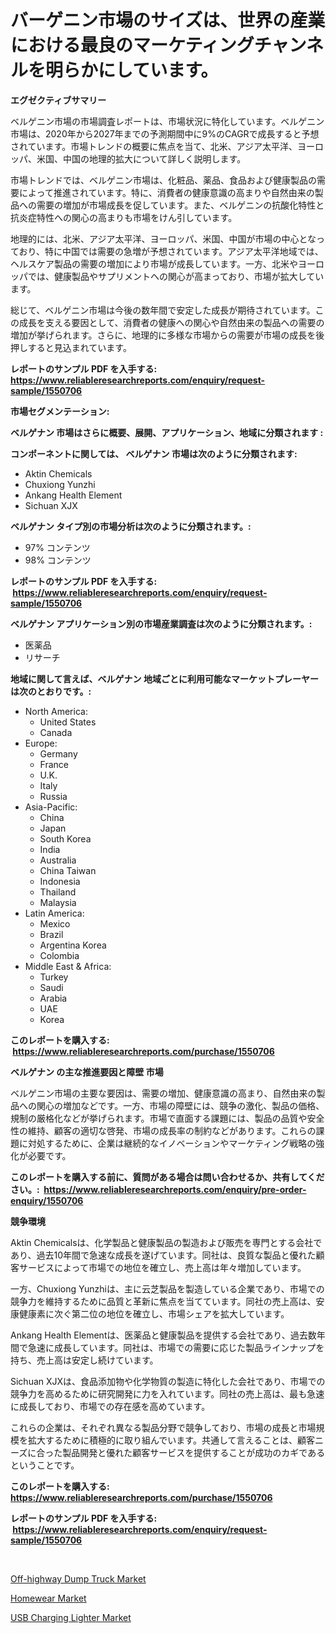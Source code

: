 <p><h1>バーゲニン市場のサイズは、世界の産業における最良のマーケティングチャンネルを明らかにしています。</h1></p><p><strong>エグゼクティブサマリー</strong></p>
<p><p>ベルゲニン市場の市場調査レポートは、市場状況に特化しています。ベルゲニン市場は、2020年から2027年までの予測期間中に9%のCAGRで成長すると予想されています。市場トレンドの概要に焦点を当て、北米、アジア太平洋、ヨーロッパ、米国、中国の地理的拡大について詳しく説明します。</p><p>市場トレンドでは、ベルゲニン市場は、化粧品、薬品、食品および健康製品の需要によって推進されています。特に、消費者の健康意識の高まりや自然由来の製品への需要の増加が市場成長を促しています。また、ベルゲニンの抗酸化特性と抗炎症特性への関心の高まりも市場をけん引しています。</p><p>地理的には、北米、アジア太平洋、ヨーロッパ、米国、中国が市場の中心となっており、特に中国では需要の急増が予想されています。アジア太平洋地域では、ヘルスケア製品の需要の増加により市場が成長しています。一方、北米やヨーロッパでは、健康製品やサプリメントへの関心が高まっており、市場が拡大しています。</p><p>総じて、ベルゲニン市場は今後の数年間で安定した成長が期待されています。この成長を支える要因として、消費者の健康への関心や自然由来の製品への需要の増加が挙げられます。さらに、地理的に多様な市場からの需要が市場の成長を後押しすると見込まれています。</p></p>
<p><strong>レポートのサンプル PDF を入手する: <a href="https://www.reliableresearchreports.com/enquiry/request-sample/1550706">https://www.reliableresearchreports.com/enquiry/request-sample/1550706</a></strong></p>
<p><strong>市場セグメンテーション:</strong></p>
<p><strong> ベルゲナン 市場はさらに概要、展開、アプリケーション、地域に分類されます :</strong></p>
<p><strong>コンポーネントに関しては、 ベルゲナン 市場は次のように分類されます: &nbsp;</strong></p>
<p><ul><li>Aktin Chemicals</li><li>Chuxiong Yunzhi</li><li>Ankang Health Element</li><li>Sichuan XJX</li></ul></p>
<p><strong> ベルゲナン タイプ別の市場分析は次のように分類されます。:</strong></p>
<p><ul><li>97% コンテンツ</li><li>98% コンテンツ</li></ul></p>
<p><strong>レポートのサンプル PDF を入手する: &nbsp;<a href="https://www.reliableresearchreports.com/enquiry/request-sample/1550706">https://www.reliableresearchreports.com/enquiry/request-sample/1550706</a></strong></p>
<p><strong> ベルゲナン アプリケーション別の市場産業調査は次のように分類されます。:</strong></p>
<p><ul><li>医薬品</li><li>リサーチ</li></ul></p>
<p><strong>地域に関して言えば、ベルゲナン 地域ごとに利用可能なマーケットプレーヤーは次のとおりです。:</strong></p>
<p><ul>
    <li>
        North America:
        <ul>
            <li>United States</li>
            <li>Canada</li>
        </ul>
    </li>
    <li>
        Europe:
        <ul>
            <li>Germany</li>
            <li>France</li>
            <li>U.K.</li>
            <li>Italy</li>
            <li>Russia</li>
        </ul>
    </li>
    <li>
        Asia-Pacific:
        <ul>
            <li>China</li>
            <li>Japan</li>
            <li>South Korea</li>
            <li>India</li>
            <li>Australia</li>
            <li>China Taiwan</li>
            <li>Indonesia</li>
            <li>Thailand</li>
            <li>Malaysia</li>
        </ul>
    </li>
    <li>
        Latin America:
        <ul>
            <li>Mexico</li>
            <li>Brazil</li>
            <li>Argentina Korea</li>
            <li>Colombia</li>
        </ul>
    </li>
    <li>
        Middle East & Africa:
        <ul>
            <li>Turkey</li>
            <li>Saudi</li>
            <li>Arabia</li>
            <li>UAE</li>
            <li>Korea</li>
        </ul>
    </li>
    </ul></p>
<p><strong>このレポートを購入する: &nbsp;<a href="https://www.reliableresearchreports.com/purchase/1550706">https://www.reliableresearchreports.com/purchase/1550706</a></strong></p>
<p><strong>ベルゲナン の主な推進要因と障壁 市場</strong></p>
<p><p>ベルゲニン市場の主要な要因は、需要の増加、健康意識の高まり、自然由来の製品への関心の増加などです。一方、市場の障壁には、競争の激化、製品の価格、規制の厳格化などが挙げられます。市場で直面する課題には、製品の品質や安全性の維持、顧客の適切な啓発、市場の成長率の制約などがあります。これらの課題に対処するために、企業は継続的なイノベーションやマーケティング戦略の強化が必要です。</p></p>
<p><strong>このレポートを購入する前に、質問がある場合は問い合わせるか、共有してください。:&nbsp; <a href="https://www.reliableresearchreports.com/enquiry/pre-order-enquiry/1550706">https://www.reliableresearchreports.com/enquiry/pre-order-enquiry/1550706</a></strong></p>
<p><strong>競争環境</strong></p>
<p><p>Aktin Chemicalsは、化学製品と健康製品の製造および販売を専門とする会社であり、過去10年間で急速な成長を遂げています。同社は、良質な製品と優れた顧客サービスによって市場での地位を確立し、売上高は年々増加しています。</p><p>一方、Chuxiong Yunzhiは、主に云芝製品を製造している企業であり、市場での競争力を維持するために品質と革新に焦点を当てています。同社の売上高は、安康健康素に次ぐ第二位の地位を確立し、市場シェアを拡大しています。</p><p>Ankang Health Elementは、医薬品と健康製品を提供する会社であり、過去数年間で急速に成長しています。同社は、市場での需要に応じた製品ラインナップを持ち、売上高は安定し続けています。</p><p>Sichuan XJXは、食品添加物や化学物質の製造に特化した会社であり、市場での競争力を高めるために研究開発に力を入れています。同社の売上高は、最も急速に成長しており、市場での存在感を高めています。</p><p>これらの企業は、それぞれ異なる製品分野で競争しており、市場の成長と市場規模を拡大するために積極的に取り組んでいます。共通して言えることは、顧客ニーズに合った製品開発と優れた顧客サービスを提供することが成功のカギであるということです。</p></p>
<p><strong>このレポートを購入する: &nbsp; <a href="https://www.reliableresearchreports.com/purchase/1550706">https://www.reliableresearchreports.com/purchase/1550706</a></strong></p>
<p><strong>レポートのサンプル PDF を入手する: &nbsp;<a href="https://www.reliableresearchreports.com/enquiry/request-sample/1550706">https://www.reliableresearchreports.com/enquiry/request-sample/1550706</a></strong><strong></strong></p>
<p>&nbsp;</p>
<p><p><a href="https://unruly-ladybug-44b.notion.site/Off-highway-Dump-Truck-Market-Size-Evaluating-its-Market-Trends-Growth-and-Projections-2024-203-94cca6e5805346fb8189103918a48951">Off-highway Dump Truck Market</a></p><p><a href="https://github.com/pgtimber/Market-Research-Report-List-1/blob/main/homewear-market.md">Homewear Market</a></p><p><a href="https://github.com/lataunyatinikmelvin59ilbd0dv/Market-Research-Report-List-1/blob/main/usb-charging-lighter-market.md">USB Charging Lighter Market</a></p></p>